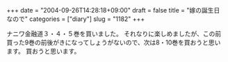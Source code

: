 +++
date = "2004-09-26T14:28:18+09:00"
draft = false
title = "嫁の誕生日なので"
categories = ["diary"]
slug = "1182"
+++

ナニワ金融道３・４・５巻を買いました。
それなりに楽しめましたが、この前買った9巻の前後がきになってしょうがないので、次は8・10巻を買おうと思います。
買おうと思います。
